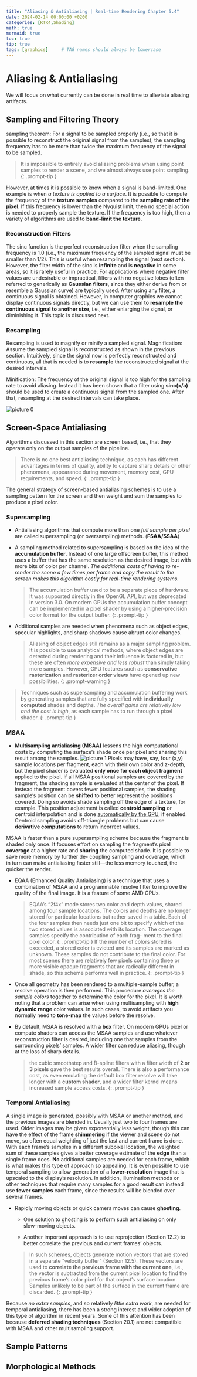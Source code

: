 ```yaml
---
title: "Aliasing & Antialiasing | Real-time Rendering Chapter 5.4"
date: 2024-02-14 00:00:00 +0200
categories: [RTR4,Shading]
math: true
mermaid: true
toc: true
tip: true
tags: [graphics]     # TAG names should always be lowercase
---
```

# Aliasing & Antialiasing
We will focus on what currently can be done in real time to alleviate aliasing artifacts.

## Sampling and Filtering Theory
sampling theorem:
For a signal to be sampled properly (i.e., so that it is possible to reconstruct the original signal from the samples), the sampling frequency has to be more than twice the maximum frequency of the signal to be sampled.

> It is impossible to entirely avoid aliasing problems when using point samples to render a scene, and we almost always use point sampling.
{: .prompt-tip }

However, at times it is possible to know when a signal is band-limited. One example is when *a texture is applied to a surface*. It is possible to compute the frequency of the **texture samples** compared to the **sampling rate of the pixel**. If this frequency is lower than the Nyquist limit, then no special action is needed to properly sample the texture. If the frequency is too high, then a variety of algorithms are used to **band-limit the texture**.

### Reconstruction Filters
The sinc function is the perfect reconstruction filter when the sampling frequency is 1.0 (i.e., the maximum frequency of the sampled signal must be smaller than 1/2). This is useful when resampling the signal (next section). However, the filter width of the sinc is **infinite** and is **negative** in some areas, so it is rarely useful in practice. For applications where negative filter values are undesirable or impractical, filters with no negative lobes (often referred to generically as **Gaussian filters**, since they either derive from or resemble a Gaussian curve) are typically used.
After using any filter, a continuous signal is obtained. However, in computer graphics we cannot display continuous signals directly, but we can use them to **resample the continuous signal to another size**, i.e., either enlarging the signal, or diminishing it. This topic is discussed next.

### Resampling

Resampling is used to magnify or minify a sampled signal. 
Magnification:
Assume the sampled signal is reconstructed as shown in the previous section. Intuitively, since the signal now is perfectly reconstructed and continuous, all that is needed is to **resample** the reconstructed signal at the desired intervals.

Minification:
The frequency of the original signal is too high for the sampling rate to avoid aliasing. Instead it has been shown that a filter using **sinc(x/a)** should be used to create a continuous signal from the sampled one. After that, resampling at the desired intervals can take place.

![picture 0](</images/截屏2024-02-13 23.26.43.png>)

## Screen-Space Antialiasing

Algorithms discussed in this section are screen based, i.e., that they operate only on the output samples of the pipeline.
> There is no one best antialiasing technique, as each has different advantages in terms of quality, ability to capture sharp details or other phenomena, appearance during movement, memory cost, GPU requirements, and speed.
{: .prompt-tip }

The general strategy of screen-based antialiasing schemes is to use a sampling pattern for the screen and then weight and sum the samples to produce a pixel color.

### Supersampling

- Antialiasing algorithms that compute more than one *full sample per pixel* are called supersampling (or oversampling) methods. (**FSAA/SSAA**)
- A sampling method related to supersampling is based on the idea of the **accumulation buffer**. Instead of one large offscreen buffer, this method uses a buffer that has the same resolution as the desired image, but with more bits of color per channel. *The additional costs of having to re-render the scene a few times per frame and copy the result to the screen makes this algorithm costly for real-time rendering systems.*
    > The accumulation buffer used to be a separate piece of hardware. It was supported directly in the OpenGL API, but was deprecated in version 3.0. On modern GPUs the accumulation buffer concept can be implemented in a pixel shader by using a higher-precision color format for the output buffer.
    {: .prompt-tip }

- Additional samples are needed when phenomena such as object edges, specular highlights, and sharp shadows cause abrupt color changes. 
    > Aliasing of object edges still remains as a major sampling problem. It is possible to use analytical methods, where object edges are detected during rendering and their influence is factored in, but these are often *more expensive and less robust* than simply taking more samples. However, GPU features such as **conservative rasterization** and **rasterizer order views** have opened up new possibilities.
    {: .prompt-warning }

> Techniques such as supersampling and accumulation buffering work by generating samples that are fully specified with **individually computed** shades and depths. *The overall gains are relatively low and the cost is high*, as each sample has to run through a pixel shader.
{: .prompt-tip }

### MSAA

- **Multisampling antialiasing (MSAA)** lessens the high computational costs by computing the surface’s shade once per pixel and sharing this result among the samples.
![picture 1](</images/截屏2024-02-14 23.35.47.png>)
    Pixels may have, say, four (x,y) sample locations per fragment, each with their own color and z-depth, but the pixel shader is evaluated **only once for each object fragment** applied to the pixel. 
    If all MSAA positional samples are covered by the fragment, the shading sample is evaluated at the center of the pixel. If instead the fragment covers fewer positional samples, the shading sample’s position can be **shifted** to better represent the positions covered. Doing so avoids shade sampling off the edge of a texture, for example. This position adjustment is called **centroid sampling** or centroid interpolation and is done <u>automatically by the GPU</u>, if enabled. 
    Centroid sampling avoids off-triangle problems but can cause **derivative computations** to return incorrect values.

MSAA is faster than a pure supersampling scheme because the fragment is shaded only once. It focuses effort on sampling the fragment’s pixel **coverage** at a higher rate and **sharing** the computed shade. It is possible to save more memory by further de- coupling sampling and coverage, which in turn can make antialiasing faster still—the less memory touched, the quicker the render.

- EQAA (Enhanced Quality Antialiasing) is a technique that uses a combination of MSAA and a programmable resolve filter to improve the quality of the final image. It is a feature of some AMD GPUs.
  > EQAA’s “2f4x” mode stores two color and depth values, shared among four sample locations. The colors and depths are no longer stored for particular locations but rather saved in a table. Each of the four samples then needs just one bit to specify which of the two stored values is associated with its location. The coverage samples specify the contribution of each frag- ment to the final pixel color. 
    {: .prompt-tip }
  > If the number of colors stored is exceeded, a stored color is evicted and its samples are marked as unknown. These samples do not contribute to the final color. For most scenes there are relatively few pixels containing three or more visible opaque fragments that are radically different in shade, so this scheme performs well in practice.
    {: .prompt-tip }

- Once all geometry has been rendered to a multiple-sample buffer, a resolve operation is then performed. This procedure *averages the sample colors* together to determine the color for the pixel. It is worth noting that a problem can arise when using multisampling with **high dynamic range** color values. In such cases, to avoid artifacts you normally need to **tone-map** the values before the resolve.

- By default, MSAA is resolved with a **box** filter. On modern GPUs pixel or compute shaders can access the MSAA samples and use whatever reconstruction filter is desired, including one that samples from the surrounding pixels’ samples. A wider filter can reduce aliasing, though at the loss of sharp details.
  > the cubic smoothstep and B-spline filters with a filter width of **2 or 3 pixels** gave the best results overall. There is also a performance cost, as even emulating the default box filter resolve will take longer with a **custom shader**, and a wider filter kernel means increased sample access costs.
  {: .prompt-tip }

### Temporal Antialiasing
A single image is generated, possibly with MSAA or another method, and the previous images are blended in. Usually just two to four frames are used.
Older images may be given exponentially less weight, though this can have the effect of the frame **shimmering** if the viewer and scene do not move, so often equal weighting of just the last and current frame is done. 
With each frame’s samples in a different subpixel location, the weighted sum of these samples gives a better coverage estimate of the **edge** than a single frame does.
**No** additional samples are needed for each frame, which is what makes this type of approach so appealing. It is even possible to use temporal sampling to allow generation of a **lower-resolution** image that is upscaled to the display’s resolution. In addition, illumination methods or other techniques that require many samples for a good result can instead use **fewer samples** each frame, since the results will be blended over several frames.

- Rapidly moving objects or quick camera moves can cause **ghosting**. 
    - One solution to ghosting is to perform such antialiasing on only slow-moving objects. 

    - Another important approach is to use reprojection (Section 12.2) to better correlate the previous and current frames’ objects. 
    > In such schemes, objects generate motion vectors that are stored in a separate “velocity buffer” (Section 12.5). These vectors are used to **correlate the previous frame with the current one**, i.e., the vector is subtracted from the current pixel location to find the previous frame’s color pixel for that object’s surface location. Samples unlikely to be part of the surface in the current frame are discarded.
    {: .prompt-tip }

Because *no extra samples*, and so relatively *little extra work*, are needed for temporal antialiasing, there has been a strong interest and wider adoption of this type of algorithm in recent years. Some of this attention has been because **deferred shading techniques** (Section 20.1) are not compatible with MSAA and other multisampling support.

## Sample Patterns



## Morphological Methods